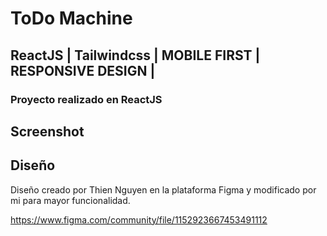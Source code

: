 
# ToDo Machine
## ReactJS | Tailwindcss | MOBILE FIRST | RESPONSIVE DESIGN |
### Proyecto realizado en ReactJS

## Screenshot




## Diseño

Diseño creado por Thien Nguyen en la plataforma Figma y modificado por mi para mayor funcionalidad.

https://www.figma.com/community/file/1152923667453491112